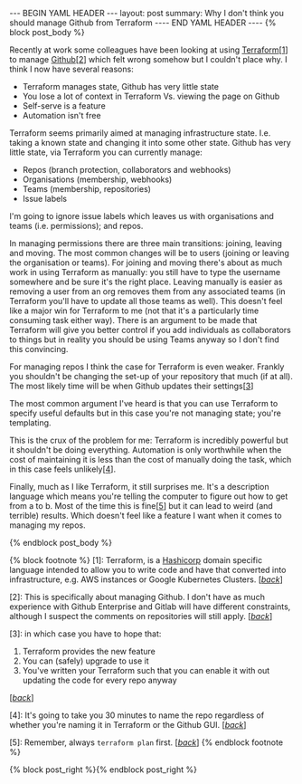 --- BEGIN YAML HEADER ---
layout: post
summary: Why I don't think you should manage Github from Terraform
---- END YAML HEADER ----
{% block post_body %}

Recently at work some colleagues have been looking at using [Terraform](https://www.terraform.io/)[[1](#footnote1)<a id="jumpback1"></a>] to manage [Github](https://github.com)[[2](#footnote2)<a id="jumpback2"></a>] which felt wrong somehow but I couldn't place why. I think I now have several reasons:

* Terraform manages state, Github has very little state
* You lose a lot of context in Terraform Vs. viewing the page on Github
* Self-serve is a feature
* Automation isn't free

Terraform seems primarily aimed at managing infrastructure state. I.e. taking a known state and changing it into some other state. Github has very little state, via Terraform you can currently manage:

* Repos (branch protection, collaborators and webhooks)
* Organisations (membership, webhooks)
* Teams (membership, repositories)
* Issue labels

I'm going to ignore issue labels which leaves us with organisations and teams (i.e. permissions); and repos.

In managing permissions there are three main transitions: joining, leaving and moving. The most common changes will be to users (joining or leaving the organisation or teams). For joining and moving there's about as much work in using Terraform as manually: you still have to type the username somewhere and be sure it's the right place. Leaving manually is easier as removing a user from an org removes them from any associated teams (in Terraform you'll have to update all those teams as well). This doesn't feel like a major win for Terraform to me (not that it's a particularly time consuming task either way). There is an argument to be made that Terraform will give you better control if you add individuals as collaborators to things but in reality you should be using Teams anyway so I don't find this convincing.

For managing repos I think the case for Terraform is even weaker. Frankly you shouldn't be changing the set-up of your repository that much (if at all). The most likely time will be when Github updates their settings[[3](#footnote3)<a id="jumpback3"></a>]

The most common argument I've heard is that you can use Terraform to specify useful defaults but in this case you're not managing state; you're templating.

This is the crux of the problem for me: Terraform is incredibly powerful but it shouldn't be doing everything. Automation is only worthwhile when the cost of maintaining it is less than the cost of manually doing the task, which in this case feels unlikely[[4](#footnote4)<a id="jumpback4"></a>].

Finally, much as I like Terraform, it still surprises me. It's a description language which means you're telling the computer to figure out how to get from a to b. Most of the time this is fine[[5](#footnote5)<a id="jumpback5"></a>] but it can lead to weird (and terrible) results. Which doesn't feel like a feature I want when it comes to managing my repos.

{% endblock post_body %}

{% block footnote %}
[1<a id="footnote1"></a>]: Terraform, is a [Hashicorp](https://www.hashicorp.com/) domain specific language intended to allow you to write code and have that converted into infrastructure, e.g. AWS instances or Google Kubernetes Clusters. [[*back*](#jumpback1)]

[2<a id="footnote2"></a>]: This is specifically about managing Github. I don't have as much experience with Github Enterprise and Gitlab will have different constraints, although I suspect the comments on repositories will still apply. [[*back*](#jumpback2)]

[3<a id="footnote3"></a>]: in which case you have to hope that:

1. Terraform provides the new feature
2. You can (safely) upgrade to use it
3. You've written your Terraform such that you can enable it with out updating the code for every repo anyway

[[*back*](#jumpback3)]

[4<a id="footnote4"></a>]: It's going to take you 30 minutes to name the repo regardless of whether you're naming it in Terraform or the Github GUI. [[*back*](#jumpback4)]

[5<a id="footnote5"></a>]: Remember, always `terraform plan` first. [[*back*](#jumpback5)]
{% endblock footnote %}

{% block post_right %}{% endblock post_right %}